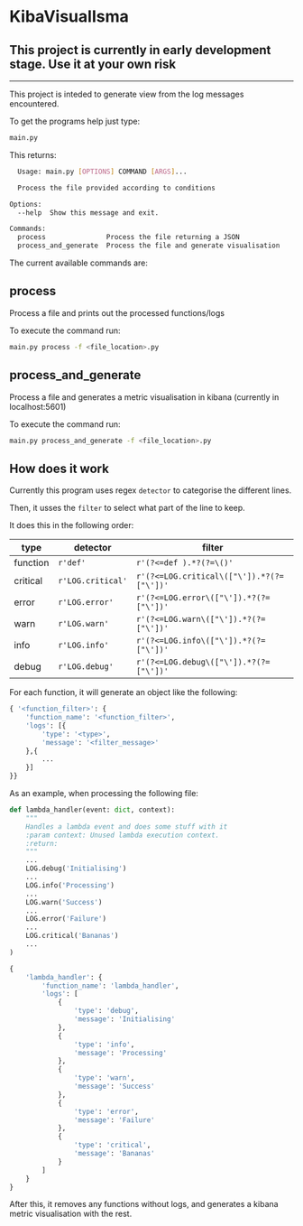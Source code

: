 # KibaVisualIsma

## This project is currently in early development stage. Use it at your own risk

---

This project is inteded to generate view from the log messages encountered.

To get the programs help just type:

```bash
main.py
```

This returns:

```bash
  Usage: main.py [OPTIONS] COMMAND [ARGS]...

  Process the file provided according to conditions

Options:
  --help  Show this message and exit.

Commands:
  process               Process the file returning a JSON
  process_and_generate  Process the file and generate visualisation
```

The current available commands are:

## process

Process a file and prints out the processed functions/logs

To execute the command run:

```bash
main.py process -f <file_location>.py
```

## process_and_generate

Process a file and generates a metric visualisation in kibana (currently in localhost:5601)

To execute the command run:

```bash
main.py process_and_generate -f <file_location>.py
```

## How does it work

Currently this program uses regex `detector` to categorise the different lines.

Then, it usses the `filter` to select what part of the line to keep.

It does this in the following order:

| type | detector | filter |
|---|---|---|
| function | `r'def'` | `r'(?<=def ).*?(?=\()'` |
| critical | `r'LOG.critical'` | `r'(?<=LOG.critical\(["\']).*?(?=["\'])'` |
| error | `r'LOG.error'` | `r'(?<=LOG.error\(["\']).*?(?=["\'])'` |
| warn | `r'LOG.warn'` | `r'(?<=LOG.warn\(["\']).*?(?=["\'])'` |
| info | `r'LOG.info'` | `r'(?<=LOG.info\(["\']).*?(?=["\'])'` |
| debug | `r'LOG.debug'` | `r'(?<=LOG.debug\(["\']).*?(?=["\'])'` |

For each function, it will generate an object like the following:

```python
{ '<function_filter>': {
    'function_name': '<function_filter>',
    'logs': [{
        'type': '<type>',
        'message': '<filter_message>'
    },{
        ...
    }]
}}
```

As an example, when processing the following file:

```python
def lambda_handler(event: dict, context):
    """
    Handles a lambda event and does some stuff with it
    :param context: Unused lambda execution context.
    :return:
    """
    ...
    LOG.debug('Initialising')
    ...
    LOG.info('Processing')
    ...
    LOG.warn('Success')
    ...
    LOG.error('Failure')
    ...
    LOG.critical('Bananas')
    ...
)
```

```python
{
    'lambda_handler': {
        'function_name': 'lambda_handler',
        'logs': [
            {
                'type': 'debug',
                'message': 'Initialising'
            },
            {
                'type': 'info',
                'message': 'Processing'
            },
            {
                'type': 'warn',
                'message': 'Success'
            },
            {
                'type': 'error',
                'message': 'Failure'
            },
            {
                'type': 'critical',
                'message': 'Bananas'
            }
        ]
    }
}
```

After this, it removes any functions without logs, and generates a kibana metric visualisation with the rest.
